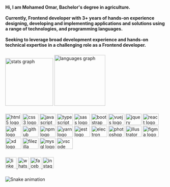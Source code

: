 <h4 align="left">Hi, I am Mohamed Omar, Bachelor's degree in agriculture.<br><br>Currently, Frontend developer with 3+ years of hands-on experience designing, developing and implementing applications and solutions using a range of technologies, and programming languages.<br><br>Seeking to leverage broad development experience and hands-on technical expertise in a challenging role as a Frontend developer.</h4>

###

<div align="left">
  <img src="https://github-readme-stats.vercel.app/api?hide_title=false&hide_rank=false&show_icons=true&include_all_commits=true&count_private=true&disable_animations=false&theme=gotham&locale=en&hide_border=true&username=mohamed-omar-mubark" height="150" alt="stats graph"  />
  <img src="https://github-readme-stats.vercel.app/api/top-langs?locale=en&hide_title=false&layout=compact&card_width=320&langs_count=6&theme=gotham&hide_border=true&username=mohamed-omar-mubark" height="160" alt="languages graph"  />
</div>

###

<div align="left">
  <img src="https://cdn.jsdelivr.net/gh/devicons/devicon/icons/html5/html5-original.svg" height="35" width="50" alt="html5 logo"  />
  <img src="https://cdn.jsdelivr.net/gh/devicons/devicon/icons/css3/css3-original.svg" height="35" width="50" alt="css3 logo"  />
  <img src="https://cdn.jsdelivr.net/gh/devicons/devicon/icons/javascript/javascript-original.svg" height="35" width="50" alt="javascript logo"  />
  <img src="https://cdn.jsdelivr.net/gh/devicons/devicon/icons/typescript/typescript-original.svg" height="35" width="50" alt="typescript logo"  />
  <img src="https://cdn.jsdelivr.net/gh/devicons/devicon/icons/sass/sass-original.svg" height="35" width="50" alt="sass logo"  />
  <img src="https://cdn.jsdelivr.net/gh/devicons/devicon/icons/bootstrap/bootstrap-original.svg" height="35" width="50" alt="bootstrap logo"  />
  <img src="https://cdn.jsdelivr.net/gh/devicons/devicon/icons/vuejs/vuejs-original.svg" height="35" width="50" alt="vuejs logo"  />
  <img src="https://cdn.jsdelivr.net/gh/devicons/devicon/icons/jquery/jquery-original.svg" height="35" width="50" alt="jquery logo"  />
  <img src="https://cdn.jsdelivr.net/gh/devicons/devicon/icons/react/react-original.svg" height="35" width="50" alt="react logo"  />
  <img src="https://cdn.jsdelivr.net/gh/devicons/devicon/icons/git/git-original.svg" height="35" width="50" alt="git logo"  />
  <img src="https://cdn.jsdelivr.net/gh/devicons/devicon/icons/github/github-original.svg" height="35" width="50" alt="github logo"  />
  <img src="https://cdn.jsdelivr.net/gh/devicons/devicon/icons/npm/npm-original-wordmark.svg" height="35" width="50" alt="npm logo"  />
  <img src="https://cdn.jsdelivr.net/gh/devicons/devicon/icons/yarn/yarn-original.svg" height="35" width="50" alt="yarn logo"  />
  <img src="https://cdn.jsdelivr.net/gh/devicons/devicon/icons/jest/jest-plain.svg" height="35" width="50" alt="jest logo"  />
  <img src="https://cdn.jsdelivr.net/gh/devicons/devicon/icons/electron/electron-original.svg" height="35" width="50" alt="electron logo"  />
  <img src="https://cdn.jsdelivr.net/gh/devicons/devicon/icons/photoshop/photoshop-plain.svg" height="35" width="50" alt="photoshop logo"  />
  <img src="https://cdn.jsdelivr.net/gh/devicons/devicon/icons/illustrator/illustrator-plain.svg" height="35" width="50" alt="illustrator logo"  />
  <img src="https://cdn.jsdelivr.net/gh/devicons/devicon/icons/figma/figma-original.svg" height="35" width="50" alt="figma logo"  />
  <img src="https://cdn.jsdelivr.net/gh/devicons/devicon/icons/xd/xd-plain.svg" height="35" width="50" alt="xd logo"  />
  <img src="https://cdn.jsdelivr.net/gh/devicons/devicon/icons/filezilla/filezilla-plain.svg" height="35" width="50" alt="filezilla logo"  />
  <img src="https://cdn.jsdelivr.net/gh/devicons/devicon/icons/mysql/mysql-original.svg" height="35" width="50" alt="mysql logo"  />
  <img src="https://cdn.jsdelivr.net/gh/devicons/devicon/icons/vscode/vscode-original.svg" height="35" width="50" alt="vscode logo"  />
</div>

###

<div align="left">
  <a href="https://www.linkedin.com/in/mohamed-omar-mubark" target="_blank">
    <img src="https://img.shields.io/static/v1?message=LinkedIn&logo=linkedin&label=&color=0077B5&logoColor=white&labelColor=&style=for-the-badge" height="35" alt="linkedin logo"  />
  </a>
  <a href="https://wa.me/+201201456635" target="_blank">
    <img src="https://img.shields.io/static/v1?message=Whatsapp&logo=whatsapp&label=&color=25D366&logoColor=white&labelColor=&style=for-the-badge" height="35" alt="whatsapp logo"  />
  </a>
  <a href="https://www.facebook.com/mohamedomar1412" target="_blank">
    <img src="https://img.shields.io/static/v1?message=Facebook&logo=facebook&label=&color=1877F2&logoColor=white&labelColor=&style=for-the-badge" height="35" alt="facebook logo"  />
  </a>
  <a href="https://www.instagram.com/mohamed_omar_official" target="_blank">
    <img src="https://img.shields.io/static/v1?message=Instagram&logo=instagram&label=&color=E4405F&logoColor=white&labelColor=&style=for-the-badge" height="35" alt="instagram logo"  />
  </a>
</div>

###

<img href="https://github.com/mohamed-omar-mubark/mohamed-omar-mubark/blob/main/.github/workflow/snake.yml" alt="Snake animation" />

###
